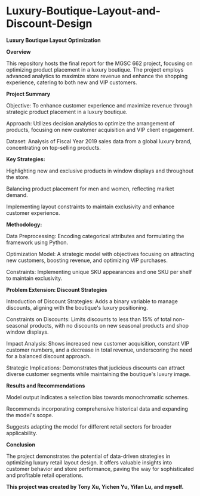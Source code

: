 # Luxury-Boutique-Layout-and-Discount-Design
**Luxury Boutique Layout Optimization**

**Overview**

This repository hosts the final report for the MGSC 662 project, focusing on optimizing product placement in a luxury boutique. The project employs advanced analytics to maximize store revenue and enhance the shopping experience, catering to both new and VIP customers.

**Project Summary**

Objective: To enhance customer experience and maximize revenue through strategic product placement in a luxury boutique.

Approach: Utilizes decision analytics to optimize the arrangement of products, focusing on new customer acquisition and VIP client engagement.

Dataset: Analysis of Fiscal Year 2019 sales data from a global luxury brand, concentrating on top-selling products.

**Key Strategies:**

Highlighting new and exclusive products in window displays and throughout the store.

Balancing product placement for men and women, reflecting market demand.

Implementing layout constraints to maintain exclusivity and enhance customer experience.

**Methodology:**

Data Preprocessing: Encoding categorical attributes and formulating the framework using Python.

Optimization Model: A strategic model with objectives focusing on attracting new customers, boosting revenue, and optimizing VIP purchases.

Constraints: Implementing unique SKU appearances and one SKU per shelf to maintain exclusivity.

**Problem Extension: Discount Strategies**

Introduction of Discount Strategies: Adds a binary variable to manage discounts, aligning with the boutique's luxury positioning.

Constraints on Discounts: Limits discounts to less than 15% of total non-seasonal products, with no discounts on new seasonal products and shop window displays.

Impact Analysis: Shows increased new customer acquisition, constant VIP customer numbers, and a decrease in total revenue, underscoring the need for a balanced discount approach.

Strategic Implications: Demonstrates that judicious discounts can attract diverse customer segments while maintaining the boutique's luxury image.

**Results and Recommendations**

Model output indicates a selection bias towards monochromatic schemes.

Recommends incorporating comprehensive historical data and expanding the model's scope.

Suggests adapting the model for different retail sectors for broader applicability.

**Conclusion**

The project demonstrates the potential of data-driven strategies in optimizing luxury retail layout design. It offers valuable insights into customer behavior and store performance, paving the way for sophisticated and profitable retail operations.

**This project was created by Tony Xu, Yichen Yu, Yifan Lu, and myself.**
